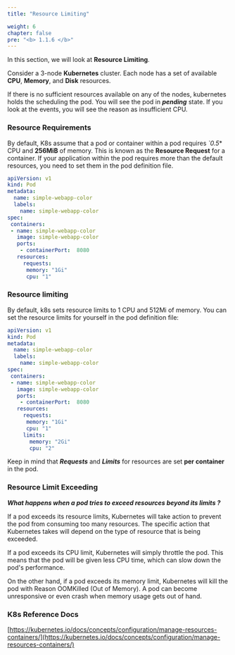```yaml
---
title: "Resource Limiting"

weight: 6
chapter: false
pre: "<b> 1.1.6 </b>"
---
```


In this section, we will look at **Resource Limiting**.

Consider a 3-node **Kubernetes** cluster. Each node has a set of available **CPU**, **Memory**, and **Disk** resources.

If there is no sufficient resources available on any of the nodes, kubernetes holds the scheduling the pod. You will see the pod in **_pending_** state. If you look at the events, you will see the reason as insufficient CPU.

### Resource Requirements

By default, K8s assume that a pod or container within a pod requires *`0.5** CPU and **256MiB** of memory. This is known as the **Resource Request** for a container. If your application within the pod requires more than the default resources, you need to set them in the pod definition file.

```yaml
apiVersion: v1
kind: Pod
metadata:
  name: simple-webapp-color
  labels:
    name: simple-webapp-color
spec:
 containers:
 - name: simple-webapp-color
   image: simple-webapp-color
   ports:
    - containerPort:  8080
   resources:
     requests:
      memory: "1Gi"
      cpu: "1"
```

### Resource limiting

By default, k8s sets resource limits to 1 CPU and 512Mi of memory. You can set the resource limits for yourself in the pod definition file:

```yaml
apiVersion: v1
kind: Pod
metadata:
  name: simple-webapp-color
  labels:
    name: simple-webapp-color
spec:
 containers:
 - name: simple-webapp-color
   image: simple-webapp-color
   ports:
    - containerPort:  8080
   resources:
     requests:
      memory: "1Gi"
      cpu: "1"
     limits:
       memory: "2Gi"
       cpu: "2"
```

Keep in mind that **_Requests_** and **_Limits_** for resources are set **per container** in the pod.

### Resource Limit Exceeding

**_What happens when a pod tries to exceed resources beyond its limits ?_**

If a pod exceeds its resource limits, Kubernetes will take action to prevent the pod from consuming too many resources. The specific action that Kubernetes takes will depend on the type of resource that is being exceeded.

If a pod exceeds its CPU limit, Kubernetes will simply throttle the pod. This means that the pod will be given less CPU time, which can slow down the pod's performance.

On the other hand, if a pod exceeds its memory limit, Kubernetes will kill the pod with Reason OOMKilled (Out of Memory). A pod can become unresponsive or even crash when memory usage gets out of hand.

### K8s Reference Docs
[https://kubernetes.io/docs/concepts/configuration/manage-resources-containers/](https://kubernetes.io/docs/concepts/configuration/manage-resources-containers/)
